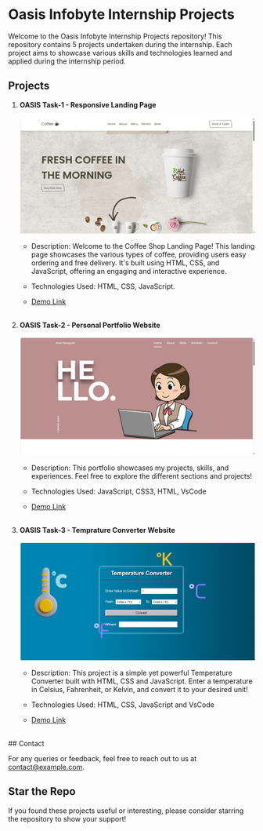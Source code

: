 # Oasis Infobyte Internship Projects

Welcome to the Oasis Infobyte Internship Projects repository! This repository contains 5 projects undertaken during the internship. Each project aims to showcase various skills and technologies learned and applied during the internship period.

## Projects

1. **OASIS Task-1 - Responsive Landing Page**
   </br></br>
   <img alt="Responsive Landing Page" src="https://github.com/madhav2032/OIBSIP/blob/main/Responsive%20Landing%20page/coffee.png" />
   - Description: Welcome to the Coffee Shop Landing Page! This landing page showcases the various types of coffee, providing users easy ordering and free delivery. It's built using HTML, CSS, and JavaScript, offering an engaging and interactive experience.
   - Technologies Used: HTML, CSS, JavaScript.

   - [Demo Link](https://madhav2032.github.io/Responsive-Landing-Page/)
</br></br>
2. **OASIS Task-2 - Personal Portfolio Website**
   </br></br>
   <img alt="Personal Portfolio Website" src="https://github.com/madhav2032/OIBSIP/blob/main/Personal%20Portfolio%20Website/portfolio.png" />
   - Description: This portfolio showcases my projects, skills, and experiences. Feel free to explore the different sections and projects!
   - Technologies Used: JavaScript, CSS3, HTML, VsCode

   - [Demo Link](https://madhav2032.github.io/Personal-Portfolio-Website/)
</br></br>
3. **OASIS Task-3 - Temprature Converter Website**
    </br></br>
   <img alt="Weather App" src="https://github.com/madhav2032/OIBSIP/blob/main/Temperature%20Converter%20Website/temp.png" />
   - Description: This project is a simple yet powerful Temperature Converter built with HTML, CSS and JavaScript. Enter a temperature in Celsius, Fahrenheit, or Kelvin, and convert it to your desired unit!
   - Technologies Used: HTML, CSS, JavaScript and VsCode
 
   - [Demo Link](https://madhav2032.github.io/Temperature-Converter-Website/)
</br>
## Contact

For any queries or feedback, feel free to reach out to us at [contact@example.com](mailto:artimangrole2003@gmail.com).

## Star the Repo

If you found these projects useful or interesting, please consider starring the repository to show your support!
